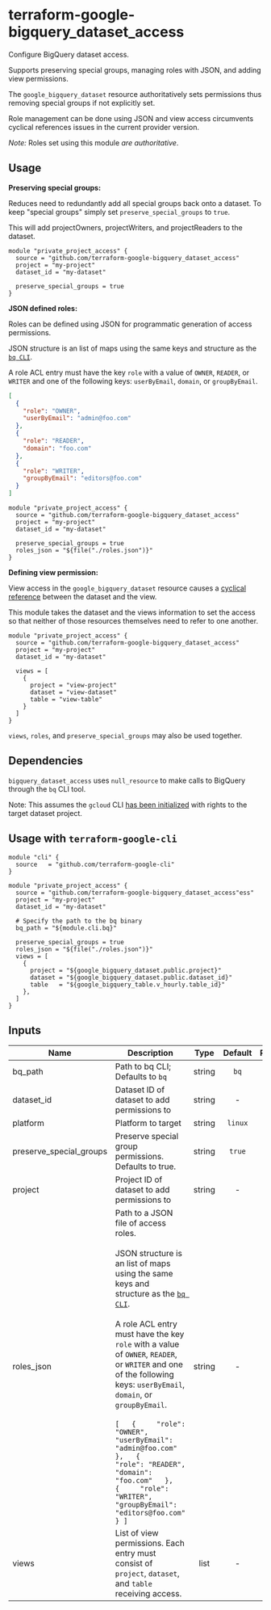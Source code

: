 # terraform-google-bigquery_dataset_access

Configure BigQuery dataset access.

Supports preserving special groups, managing roles with JSON, and adding view permissions.

The `google_bigquery_dataset` resource authoritatively sets permissions thus removing special groups if not explicitly set.

Role management can be done using JSON and view access circumvents cyclical references issues in the current provider version.

*Note:* Roles set using this module *are authoritative*.

## Usage

**Preserving special groups:**

Reduces need to redundantly add all special groups back onto a dataset. To keep "special groups" simply set `preserve_special_groups` to `true`.

This will add projectOwners, projectWriters, and projectReaders to the dataset.

```hcl
module "private_project_access" {
  source = "github.com/terraform-google-bigquery_dataset_access"
  project = "my-project"
  dataset_id = "my-dataset"

  preserve_special_groups = true
}
```

**JSON defined roles:**

Roles can be defined using JSON for programmatic generation of access permissions.

JSON structure is an list of maps using the same keys and structure as the [`bq CLI`](https://cloud.google.com/bigquery/docs/bq-command-line-tool).

A role ACL entry must have the key `role` with a value of `OWNER`, `READER`, or `WRITER` and one of the following keys: `userByEmail`, `domain`, or `groupByEmail`.

```json
[
  {
    "role": "OWNER",
    "userByEmail": "admin@foo.com"
  },
  {
    "role": "READER",
    "domain": "foo.com"
  },
  {
    "role": "WRITER",
    "groupByEmail": "editors@foo.com"
  }
]
```

```hcl
module "private_project_access" {
  source = "github.com/terraform-google-bigquery_dataset_access"
  project = "my-project"
  dataset_id = "my-dataset"

  preserve_special_groups = true
  roles_json = "${file("./roles.json")}"
}
```

**Defining view permission:**

View access in the `google_bigquery_dataset` resource causes a [cyclical reference](https://github.com/terraform-providers/terraform-provider-google/issues/2686) between the dataset and the view.

This module takes the dataset and the views information to set the access so that neither of those resources themselves need to refer to one another.

```hcl
module "private_project_access" {
  source = "github.com/terraform-google-bigquery_dataset_access"
  project = "my-project"
  dataset_id = "my-dataset"

  views = [
    {
      project = "view-project"
      dataset = "view-dataset"
      table = "view-table"
    }
  ]
}
```

`views`, `roles`, and `preserve_special_groups` may also be used together.

## Dependencies

`bigquery_dataset_access` uses `null_resource` to make calls to BigQuery through the `bq` CLI tool.

Note: This assumes the `gcloud` CLI [has been initialized](https://github.com/terraform-google-cli) with rights to the target dataset project.

## Usage with `terraform-google-cli`

```hcl
module "cli" {
  source   = "github.com/terraform-google-cli"
}

module "private_project_access" {
  source = "github.com/terraform-google-bigquery_dataset_access"ess"
  project = "my-project"
  dataset_id = "my-dataset"

  # Specify the path to the bq binary
  bq_path = "${module.cli.bq}"

  preserve_special_groups = true
  roles_json = "${file("./roles.json")}"
  views = [
    {
      project = "${google_bigquery_dataset.public.project}"
      dataset = "${google_bigquery_dataset.public.dataset_id}"
      table   = "${google_bigquery_table.v_hourly.table_id}"
    },
  ]
}
```

## Inputs

| Name | Description | Type | Default | Required |
|------|-------------|:----:|:-----:|:-----:|
| bq\_path | Path to bq CLI; Defaults to `bq` | string | `bq` | no |
| dataset\_id | Dataset ID of dataset to add permissions to | string | - | yes |
| platform | Platform to target | string | `linux` | no |
| preserve\_special\_groups | Preserve special group permissions. Defaults to true. | string | `true` | no |
| project | Project ID of dataset to add permissions to | string | - | yes |
| roles\_json | Path to a JSON file of access roles.<br><br>JSON structure is an list of maps using the same keys and structure as the [`bq CLI`](https://cloud.google.com/bigquery/docs/bq-command-line-tool).<br><br>A role ACL entry must have the key `role` with a value of `OWNER`, `READER`, or `WRITER` and one of the following keys: `userByEmail`, `domain`, or `groupByEmail`.<br><br>``` [   {     "role": "OWNER",     "userByEmail": "admin@foo.com"   },   {     "role": "READER",     "domain": "foo.com"   },   {     "role": "WRITER",     "groupByEmail": "editors@foo.com"   } ] ``` | string | - | yes |
| views | List of view permissions. Each entry must consist of `project`, `dataset`, and `table` receiving access. | list | - | yes |
